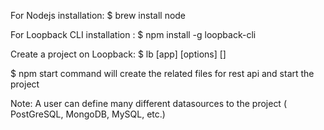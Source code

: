 For Nodejs installation:
$ brew install node


For Loopback CLI installation :
$ npm install -g loopback-cli


Create a project on Loopback:
$ lb [app] [options] [<name>]


$ npm start command will create the related files for rest api and start the project


Note: A user can define many different datasources to the project ( PostGreSQL, MongoDB, MySQL, etc.)
